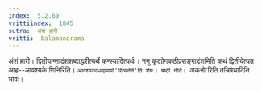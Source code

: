 ```yaml
---
index:  5.2.69
vrittiindex:  1845
sutra:  अंशं हारी
vritti:  balamanorama 
---
```


अंशं हारी। द्वितीयान्तादंशशब्दाद्धरीत्यर्थे कन्स्यादित्यर्थः। ननु कृद्योगषष्ठीप्रसङ्गादंशमिति कथं द्वितीयेत्यत आह--आवश्यके णिनिरिति। `आवश्यकाधमण्र्ययो'रित्यनेने'ति शेषः। षष्ठी नेति। `अकनो'रिति तन्निषेधादिति भावः। 

